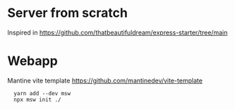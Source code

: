 
# Server from scratch
  Inspired in https://github.com/thatbeautifuldream/express-starter/tree/main


# Webapp
  Mantine vite template
  https://github.com/mantinedev/vite-template

```
  yarn add --dev msw
  npx msw init ./
```

